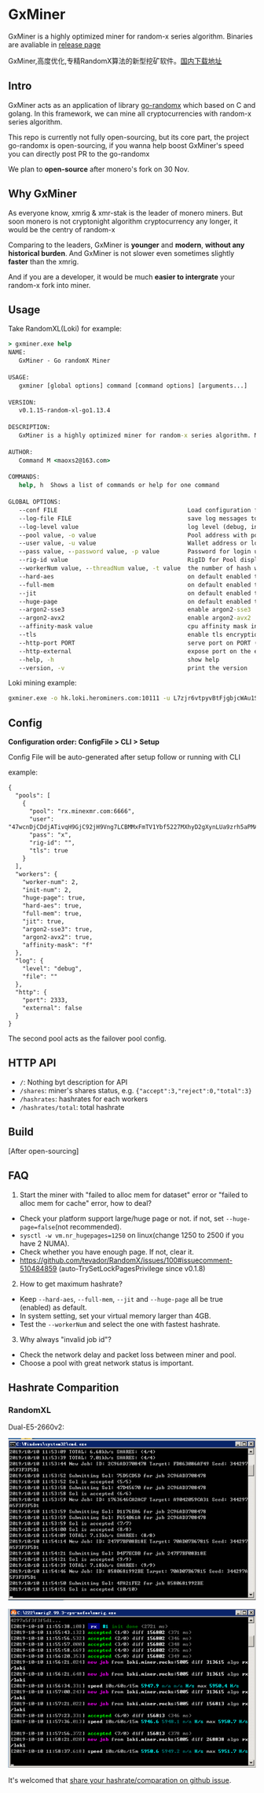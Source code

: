 # GxMiner

GxMiner is a highly optimized miner for random-x series algorithm. Binaries are avaliable in [release page](https://github.com/maoxs2/GxMiner/releases)

GxMiner,高度优化,专精RandomX算法的新型挖矿软件。[国内下载地址](https://gitee.com/Command/GxMiner/releases)

## Intro

GxMiner acts as an application of library [go-randomx](https://github.com/maoxs2/go-randomx) which based on C and golang. In this framework, we can mine all cryptocurrencies with random-x series algorithm.

This repo is currently not fully open-sourcing, but its core part, the project go-randomx is open-sourcing, if you wanna help boost GxMiner's speed you can directly post PR to the go-randomx

We plan to **open-source** after monero's fork on 30 Nov.

## Why GxMiner

As everyone know, xmrig & xmr-stak is the leader of monero miners. But soon monero is not cryptonight algorithm cryptocurrency any longer, it would be the centry of random-x

Comparing to the leaders, GxMiner is **younger** and **modern**, **without any historical burden**. And GxMiner is not slower even sometimes slightly **faster** than the xmrig.

And if you are a developer, it would be much **easier to intergrate** your random-x fork into miner.

## Usage

Take RandomXL(Loki) for example:

```cmd
> gxminer.exe help
NAME:
   GxMiner - Go randomX Miner

USAGE:
   gxminer [global options] command [command options] [arguments...]

VERSION:
   v0.1.15-random-xl-go1.13.4

DESCRIPTION:
   GxMiner is a highly optimized miner for random-x series algorithm. Make sure you have downloaded from the official page[https://github.com/maoxs2/gxminer]. If you have any problem or advice please take the issue here[https://github.com/maoxs2/gxminer/issues/new]

AUTHOR:
   Command M <maoxs2@163.com>

COMMANDS:
   help, h  Shows a list of commands or help for one command

GLOBAL OPTIONS:
   --conf FILE                                     Load configuration from FILE [config.json]
   --log-file FILE                                 save log messages to FILE
   --log-level value                               log level (debug, info, warn, error, panic) (default: "info")
   --pool value, -o value                          Pool address with port, e.g. 192.168.1.100:3333 or mining.pool.com:3333
   --user value, -u value                          Wallet address or login username
   --pass value, --password value, -p value        Password for login username (default: "x")
   --rig-id value                                  RigID for Pool displaying (default: "GxMiner")
   --workerNum value, --threadNum value, -t value  the number of hash worker (default: 0)
   --hard-aes                                      on default enabled the hardware aes, using soft aes set this to false
   --full-mem                                      on default enabled the full mem, set false to disable
   --jit                                           on default enabled the jit boost, set false to disable
   --huge-page                                     on default enabled the huge/large page, set false to disable
   --argon2-sse3                                   enable argon2-sse3
   --argon2-avx2                                   enable argon2-avx2
   --affinity-mask value                           cpu affinity mask in hex (default: "fff")
   --tls                                           enable tls encryption in tcp transfer
   --http-port PORT                                serve port on PORT (default: 2333)
   --http-external                                 expose port on the external env
   --help, -h                                      show help
   --version, -v                                   print the version

```

Loki mining example:

```bash
gxminer.exe -o hk.loki.herominers.com:10111 -u L7zjr6vtpyvBtFjgbjcWAu1SYjLRutW518J9Y8LqP4GgYanhRJJSmF37X83YUTJaTr16y8RUtWynAM6DK6Jkx7qVUTMfFie
```
## Config

**Configuration order: ConfigFile > CLI > Setup** 

Config File will be auto-generated after setup follow or running with CLI

example:

```
{
  "pools": [
    {
      "pool": "rx.minexmr.com:6666",
      "user": "47wcnDjCDdjATivqH9GjC92jH9Vng7LCBMMxFmTV1Ybf5227MXhyD2gXynLUa9zrh5aPMAnu5npeQ2tLy8Z4pH7461vk6uo",
      "pass": "x",
      "rig-id": "",
      "tls": true
    }
  ],
  "workers": {
    "worker-num": 2,
    "init-num": 2,
    "huge-page": true,
    "hard-aes": true,
    "full-mem": true,
    "jit": true,
    "argon2-sse3": true,
    "argon2-avx2": true,
    "affinity-mask": "f"
  },
  "log": {
    "level": "debug",
    "file": ""
  },
  "http": {
    "port": 2333,
    "external": false
  }
}
```

The second pool acts as the failover pool config.

## HTTP API

- `/`: Nothing byt description for API
- `/shares`: miner's shares status, e.g. `{"accept":3,"reject":0,"total":3}`
- `/hashrates`: hashrates for each workers
- `/hashrates/total`: total hashrate

## Build

[After open-sourcing]

## FAQ

1. Start the miner with "failed to alloc mem for dataset" error or "failed to alloc mem for cache" error, how to deal?

- Check your platform support large/huge page or not. if not, set `--huge-page=false`(not recommended). 
- `sysctl -w vm.nr_hugepages=1250` on linux(change 1250 to 2500 if you have 2 NUMA).
- Check whether you have enough page. If not, clear it.
- https://github.com/tevador/RandomX/issues/100#issuecomment-510484859 (auto-TrySetLockPagesPrivilege since v0.1.8)

2. How to get maximum hashrate?

- Keep `--hard-aes`, `--full-mem`, `--jit` and `--huge-page` all be true (enabled) as default. 
- In system setting, set your virtual memory larger than 4GB.
- Test the `--workerNum` and select the one with fastest hashrate.

3. Why always "invalid job id"?

- Check the network delay and packet loss between miner and pool. 
- Choose a pool with great network status is important.

## Hashrate Comparition

### RandomXL

Dual-E5-2660v2:

![GxMiner-v0.1.1-windows](./comparations/RandomXL/Dual-E5-2660v2/GxMiner-v0.1.1-windows.png)

![xmrig-v2.99.3-windows](./comparations/RandomXL/Dual-E5-2660v2/xmrig-v2.99.3-windows.png)

It's welcomed that [share your hashrate/comparation on github issue](https://github.com/maoxs2/open-grin-pool/issues/new).
